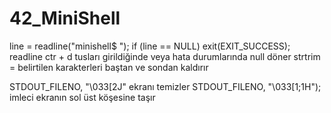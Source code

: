 # 42_MiniShell

line = readline("minishell$ ");
		if (line == NULL)
			exit(EXIT_SUCCESS);
readline ctr + d tusları girildiğinde veya hata durumlarında null döner
strtrim = belirtilen karakterleri baştan ve sondan kaldırır

STDOUT_FILENO, "\033[2J" ekranı temizler
STDOUT_FILENO, "\033[1;1H"); imleci ekranın sol üst köşesine taşır
